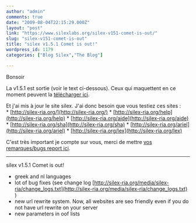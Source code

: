 ```yaml
---
author: "admin"
comments: true
date: "2009-08-04T22:15:29.000Z"
layout: "post"
link: "https://www.silexlabs.org/silex-v151-comet-is-out/"
slug: "silex-v151-comet-is-out"
title: "silex v1.5.1 Comet is out!"
wordpress_id: 1179
categories: ["Blog Silex","The Blog"]

---
```

Bonsoir

La v1.5.1 est sortie (voir le text ci-dessous). Ceux qui maquettent en ce moment peuvent la [télécharger ici](https://sourceforge.net/projects/silex/files/server/SILEX%20v1/silex_server-v1.5.1.zip/download).

Et j'ai mis à jour le site silex. J'ai donc besoin que vous testiez ces sites :
* [http://silex-ria.org/](http://silex-ria.org/)
* [http://silex-ria.org/help](http://silex-ria.org/help)
* [http://silex-ria.org/aide](http://silex-ria.org/aide)
* [http://silex-ria.org/sha](http://silex-ria.org/sha)
* [http://silex-ria.org/ariel](http://silex-ria.org/ariel)
* [http://silex-ria.org/lex](http://silex-ria.org/lex)

C'est très important je compte sur vous, merci de mettre [vos remarques/bugs report ici](http://silex.hoyau.info/forum/viewtopic.php?f=5&t=444).

___________________________

silex v1.5.1 Comet is out!
- greek and nl languages
- lot of bug fixes (see change log [http://silex-ria.org/media/silex-ria/change_logs.txt](http://silex-ria.org/media/silex-ria/change_logs.txt) )
- new url rewrite system. Now, all websites are seo friendly even if you do not have url rewrite on your server
- new parameters in oof lists




